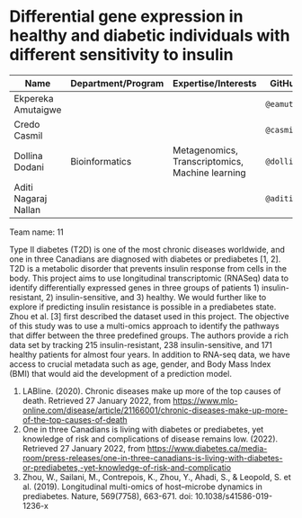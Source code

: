 # Differential gene expression in healthy and diabetic individuals with different sensitivity to insulin

| Name | Department/Program | Expertise/Interests |GitHub ID | 
| ------------- | ------------- | ------------- | ------------- |
| Ekpereka Amutaigwe |  | |  `@eamutaigwe` |
| Credo Casmil |  |  | `@casmil1` |
| Dollina Dodani |  Bioinformatics  | Metagenomics, Transcriptomics, Machine learning | `@dollinad` |
| Aditi Nagaraj Nallan |  | | `@aditi48n` |


Team name: 11


Type II diabetes (T2D) is one of the most chronic diseases worldwide, and one in three Canadians are diagnosed with diabetes or prediabetes [1, 2]. T2D is a metabolic disorder that prevents insulin response from cells in the body. This project aims to use longitudinal transcriptomic (RNASeq) data to identify differentially expressed genes in three groups of patients 1) insulin-resistant, 2) insulin-sensitive, and 3) healthy. We would further like to explore if predicting insulin resistance is possible in a prediabetes state. Zhou et al. [3] first described the dataset used in this project. The objective of this study was to use a multi-omics approach to identify the pathways that differ between the three predefined groups. The authors provide a rich data set by tracking 215 insulin-resistant, 238 insulin-sensitive, and 171 healthy patients for almost four years. In addition to RNA-seq data, we have access to crucial metadata such as age, gender, and Body Mass Index (BMI) that would aid the development of a prediction model.



1) LABline. (2020). Chronic diseases make up more of the top causes of death. Retrieved 27 January 2022, from https://www.mlo-online.com/disease/article/21166001/chronic-diseases-make-up-more-of-the-top-causes-of-death
2) One in three Canadians is living with diabetes or prediabetes, yet knowledge of risk and complications of disease remains low. (2022). Retrieved 27 January 2022, from https://www.diabetes.ca/media-room/press-releases/one-in-three-canadians-is-living-with-diabetes-or-prediabetes,-yet-knowledge-of-risk-and-complicatio
3) Zhou, W., Sailani, M., Contrepois, K., Zhou, Y., Ahadi, S., & Leopold, S. et al. (2019). Longitudinal multi-omics of host–microbe dynamics in prediabetes. Nature, 569(7758), 663-671. doi: 10.1038/s41586-019-1236-x
